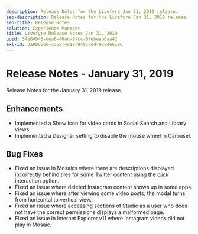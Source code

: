 ```yaml
---
description: Release Notes for the Livefyre Jan 31, 2019 release.
seo-description: Release Notes for the Livefyre Jan 31, 2019 release.
seo-title: Release Notes
solution: Experience Manager
title: Livefyre Release Notes Jan 31, 2019
uuid: 34e64943-dea6-46ac-9fcc-8febeab6aa42
exl-id: 3a0b0500-cc62-4d12-84b7-dd40294e6186
---
```

# Release Notes - January 31, 2019

Release Notes for the January 31, 2019 release.

## Enhancements

* Implemented a Show Icon for video cards in Social Search and Library views.
* Implemented a Designer setting to disable the mouse wheel in Carousel.

## Bug Fixes

* Fixed an issue in Mosaics where there are descriptions displayed incorrectly behind tiles for some Twitter content using the *click* interaction option.
* Fixed an issue where deleted Instagram content shows up in some apps.
* Fixed an issue where after viewing some video posts, the modal turns from horizontal to vertical view.
* Fixed an issue where accessing sections of Studio as a user who does not have the correct permissions displays a malformed page.
* Fixed an issue in Internet Explorer v11 where Instagram videos did not play in Mosaic.
